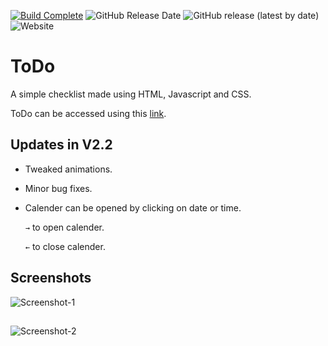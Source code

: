 [![Build Complete](https://img.shields.io/badge/build-passing-brightgreen)](https://todo.admbot.repl.co/)
![GitHub Release Date](https://img.shields.io/github/release-date/adm410/ToDo)
![GitHub release (latest by date)](https://img.shields.io/github/v/release/adm410/ToDo)
![Website](https://img.shields.io/website?url=https://adm410.github.io/ToDo/)

# ToDo

A simple checklist made using HTML, Javascript and CSS.

ToDo can be accessed using this [link](https://adm410.github.io/ToDo/).

## Updates in V2.2

- Tweaked animations.

- Minor bug fixes.

- Calender can be opened by clicking on date or time.

    `→` to open calender.

    `←` to close calender.

## Screenshots
![Screenshot-1](https://user-images.githubusercontent.com/90643958/159159180-14e2adf7-2f1b-4bbe-89e4-9ae2267cfa5d.png)
## 
![Screenshot-2](https://user-images.githubusercontent.com/90643958/159159183-1f22298f-fde3-4377-a160-6787088fb269.png)
